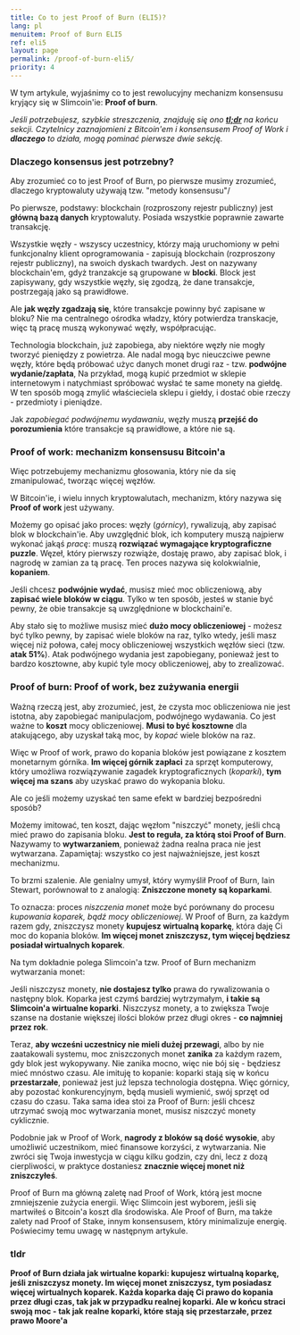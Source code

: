```yaml
---
title: Co to jest Proof of Burn (ELI5)?
lang: pl
menuitem: Proof of Burn ELI5
ref: eli5
layout: page
permalink: /proof-of-burn-eli5/
priority: 4
---
```


W tym artykule, wyjaśnimy co to jest rewolucyjny mechanizm konsensusu kryjący się w Slimcoin'ie: **Proof of burn**.

*Jeśli potrzebujesz, szybkie streszczenia, znajduję się ono **[tl;dr](#tldr)** na końcu sekcji. Czytelnicy zaznajomieni z Bitcoin'em i konsensusem Proof of Work i **dlaczego** to działa, mogą pominać pierwsze dwie sekcję.*

### Dlaczego konsensus jest potrzebny?

Aby zrozumieć co to jest Proof of Burn, po pierwsze musimy zrozumieć, dlaczego kryptowaluty używają tzw. "metody konsensusu"/

Po pierwsze, podstawy: blockchain (rozproszony rejestr publiczny) jest **główną bazą danych** kryptowaluty. Posiada wszystkie poprawnie zawarte transakcję.

Wszystkie węzły - wszyscy uczestnicy, którzy mają uruchomiony w pełni funkcjonalny klient oprogramowania - zapisują blockchain (rozproszony rejestr publiczny), na swoich dyskach twardych. Jest on nazywany blockchain'em, gdyż tranzakcje są grupowane w **blocki**. Block jest zapisywany, gdy wszystkie węzły, się zgodzą, że dane transakcje, postrzegają jako są prawidłowe.

Ale **jak węzły zgadzają się**, które transakcje powinny być zapisane w bloku? Nie ma centralnego ośrodka władzy, który potwierdza transkacje, więc tą pracę muszą wykonywać węzły, współpracując.

Technologia blockchain, już zapobiega, aby niektóre węzły nie mogły tworzyć pieniędzy z powietrza. Ale nadal mogą byc nieuczciwe pewne węzły, które będą próbować użyc danych monet drugi raz - tzw. **podwójne wydanie/zapłata**, Na przykład, mogą kupić przedmiot w sklepie internetowym i natychmiast spróbować wysłać te same monety na giełdę. W ten sposób mogą zmylić właścieciela sklepu i giełdy, i dostać obie rzeczy - przedmioty i pieniądze.

Jak *zapobiegać podwójnemu wydawaniu*, węzły muszą **przejść do porozumienia** które transakcje są prawidłowe, a które nie są.

### Proof of work: mechanizm konsensusu Bitcoin'a

Więc potrzebujemy mechanizmu głosowania, który nie da się zmanipulować, tworząc więcej węzłów.

W Bitcoin'ie, i wielu innych kryptowalutach, mechanizm, który nazywa się **Proof of work** jest używany.

Możemy go opisać jako proces: węzły (*górnicy*), rywalizują, aby zapisać blok w blockchain'ie. Aby uwzględnić blok, ich komputery muszą najpierw wykonać jakąś *pracę*: muszą **rozwiązać wymagające kryptograficzne puzzle**. Węzeł, który pierwszy rozwiąże, dostaję prawo, aby zapisać blok, i nagrodę w zamian za tą pracę. Ten proces nazywa się kolokwialnie, **kopaniem**.

Jeśli chcesz **podwójnie wydać**, musisz mieć moc obliczeniową, aby **zapisać wiele bloków w ciągu**. Tylko w ten sposób, jesteś w stanie być pewny, że obie transakcje są uwzględnione w blockchaini'e.

Aby stało się to możliwe musisz mieć **dużo mocy obliczeniowej** - możesz być tylko pewny, by zapisać wiele bloków na raz, tylko wtedy, jeśli masz więcej niż połowa, całej mocy obliczeniowej wszystkich węzłów sieci (tzw. **atak 51%**). Atak podwójnego wydania jest zapobiegany, ponieważ jest to bardzo kosztowne, aby kupić tyle mocy obliczeniowej, aby to zrealizować.

### Proof of burn: Proof of work, bez zużywania energii

Ważną rzeczą jest, aby zrozumieć, jest, że czysta moc obliczeniowa nie jest istotna, aby zapobiegać manipulacjom, podwójnego wydawania. Co jest ważne to **koszt** mocy obliczeniowej. **Musi to być kosztowne** dla atakującego, aby uzyskał taką moc, by *kopać* wiele bloków na raz.

Więc w Proof of work, prawo do kopania bloków jest powiązane z kosztem monetarnym górnika. **Im więcej górnik zapłaci** za sprzęt komputerowy, który umożliwa rozwiązywanie zagadek kryptograficznych (*koparki*), **tym więcej ma szans** aby uzyskać prawo do wykopania bloku.

Ale co jeśli możemy uzyskać ten same efekt w bardziej bezpośredni sposób?

Możemy imitować, ten koszt, dając węzłom "niszczyć" monety, jeśli chcą mieć prawo do zapisania bloku. **Jest to  reguła, za którą stoi Proof of Burn**. Nazywamy to **wytwarzaniem**, ponieważ żadna realna praca nie jest wytwarzana. Zapamiętaj: wszystko co jest najważniejsze, jest koszt mechanizmu.

To brzmi szalenie. Ale genialny umysł, który wymyślił Proof of Burn, Iain Stewart, porównował to z analogią: **Zniszczone monety są koparkami**.

To oznacza: proces *niszczenia monet* może być porównany do procesu *kupowania koparek, bądź mocy obliczeniowej*. W Proof of Burn, za każdym razem gdy, zniszczysz monety **kupujesz wirtualną koparkę**, która daję Ci moc do kopania bloków. **Im więcej monet zniszczysz, tym więcej będziesz posiadał wirtualnych koparek**.

Na tym dokładnie polega Slimcoin'a tzw. Proof of Burn mechanizm wytwarzania monet:

Jeśli niszczysz monety, **nie dostajesz tylko** prawa do rywalizowania o następny blok. Koparka jest czymś bardziej wytrzymałym, **i takie są Slimcoin'a wirtualne koparki**. Niszczysz monety, a to zwiększa Twoje szanse na dostanie większej ilości bloków przez długi okres - **co najmniej przez rok**.

Teraz, **aby wcześni uczestnicy nie mieli dużej przewagi**, albo by nie zaatakowali systemu, moc zniszczonych monet **zanika** za każdym razem, gdy blok jest wykopywany. Nie zanika mocno, więc nie bój się - będziesz mieć mnóstwo czasu. Ale imituję to kopanie: koparki stają się w końcu **przestarzałe**, ponieważ jest już lepsza technologia dostępna. Więc górnicy, aby pozostać konkurencyjnym, będą musieli wymienić, swój sprzęt od czasu do czasu. Taka sama idea stoi za Proof of Burn: jeśli chcesz utrzymać swoją moc wytwarzania monet, musisz niszczyć monety cyklicznie.

Podobnie jak w Proof of Work, **nagrody z bloków są dość wysokie**, aby umożliwić uczestnikom, mieć finansowe korzyści, z wytwarzania. Nie zwróci się Twoja inwestycja w ciągu kilku godzin, czy dni, lecz z dozą cierpliwości, w praktyce dostaniesz **znacznie więcej monet niż zniszczyłeś**.

Proof of Burn ma główną zaletę nad Proof of Work, którą jest mocne zmniejszenie zużycia energii. Więc Slimcoin jest wyborem, jeśli się martwiłeś o Bitcoin'a koszt dla środowiska. Ale Proof of Burn, ma także zalety nad Proof of Stake, innym konsensusem, który minimalizuje energię. Poświecimy temu uwagę w następnym artykule.

### tldr

**Proof of Burn działa jak wirtualne koparki: kupujesz wirtualną koparkę, jeśli zniszczysz monety. Im więcej monet zniszczysz, tym posiadasz więcej wirtualnych koparek. Każda koparka daję Ci prawo do kopania przez długi czas, tak jak w przypadku realnej koparki. Ale w końcu straci swoją moc - tak jak realne koparki, które stają się przestarzałe, przez prawo Moore'a**
